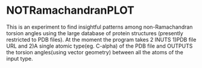 # NOTRamachandranPLOT
This is an experiment to find insightful patterns among non-Ramachandran torsion angles using the large database of protein structures (presently restricted to PDB files). At the moment the program takes 2 INUTS 1)PDB file URL and 2)A single atomic type(eg. C-alpha) of the PDB file and OUTPUTS the torsion angles(using vector geometry) between all the atoms of the input type.
